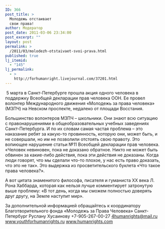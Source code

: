 ```yaml
---
ID: 366
post_title: >
  Молодежь отстаивает
  свои права!
author: Модератор
post_date: 2011-03-06 23:34:00
post_excerpt: ""
layout: post
permalink: >
  /2011/03/molodezh-otstaivaet-svoi-prava.html
published: true
lj_itemid:
  - "145"
lj_permalink:
  - >
    http://forhumanright.livejournal.com/37201.html
---
```

&nbsp;5 марта в Санкт-Петербурге прошла акция одного человека в поддержку Всеобщей декларации прав человека ООН. Ее провел волонтер Международного движения &laquo;Молодежь за права человека&raquo; (МЗПЧ) на Невском проспекте, недалеко от площади Восстания.

Большинство волонтеров МЗПЧ &ndash; школьники. Они знают всю ситуацию с правонарушениями в общеобразовательных учебных заведениях Санкт-Петербурга. И по их словам самая частая проблема &ndash; это наказание ребят за какую-то провинность, которую они, может быть, и не совершали, но им не позволили отстоять свою правоту. Это вопиющее нарушение статьи №11 Всеобщей декларации прав человека. &laquo;Человек невиновен, пока не доказано обратное. Никто не может быть обвинен за какие-либо действия, пока эти действия не доказаны. Когда люди говорят, что мы сделали что-то плохое, у нас есть право доказать, что это не так&raquo;. Это выдержка из просветительского буклета &laquo;Что такое права человека?&raquo;. 

А вот цитата знаменитого философа, писателя и гуманиста ХХ века Л. Рона Хаббарда, которая как нельзя лучше комментирует затронутую выше проблему: &laquo;В тот день, когда мы сможем полностью доверять друг другу, на Земле наступит мир&raquo;. 

За дополнительной информацией обращайтесь к координатору
Благотворительного фонда &laquo;Молодежь за Права Человека&raquo; Санкт-Петербург
Руслану Хусаинову
+7-905-267-00-27
4humanrights@mail.ru
www.youthforhumanrights.ru
www.humanrights.com